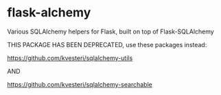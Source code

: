 flask-alchemy
=============

Various SQLAlchemy helpers for Flask, built on top of Flask-SQLAlchemy


THIS PACKAGE HAS BEEN DEPRECATED, use these packages instead:

https://github.com/kvesteri/sqlalchemy-utils

AND

https://github.com/kvesteri/sqlalchemy-searchable
